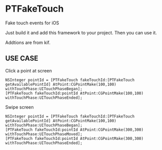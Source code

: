 # PTFakeTouch
Fake touch events for iOS

Just build it and add this framework to your project.
Then you can use it.

Addtions are from kif.

USE CASE
-------------
Click a point at screen

	NSInteger pointId = [PTFakeTouch fakeTouchId:[PTFakeTouch getAvailablePointId] AtPoint:CGPointMake(100,100) withTouchPhase:UITouchPhaseBegan];
	[PTFakeTouch fakeTouchId:pointId AtPoint:CGPointMake(100,100) withTouchPhase:UITouchPhaseEnded];

Swipe screen

	NSInteger pointId = [PTFakeTouch fakeTouchId:[PTFakeTouch getAvailablePointId] AtPoint:CGPointMake(100,100) withTouchPhase:UITouchPhaseBegan];
	[PTFakeTouch fakeTouchId:pointId AtPoint:CGPointMake(300,300) withTouchPhase:UITouchPhaseMoved];
	[PTFakeTouch fakeTouchId:pointId AtPoint:CGPointMake(300,300) withTouchPhase:UITouchPhaseEnded];
